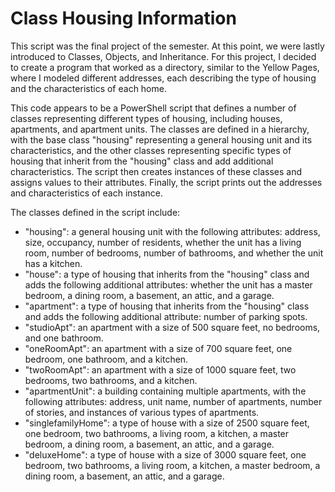 # Class Housing Information

This script was the final project of the semester. At this point, we were lastly introduced to Classes, Objects, and Inheritance. For this project, I decided to create a program that worked as a directory, similar to the Yellow Pages, where I modeled different addresses, each describing the type of housing and the characteristics of each home. 

This code appears to be a PowerShell script that defines a number of classes representing different types of housing, including houses, apartments, and apartment units. The classes are defined in a hierarchy, with the base class "housing" representing a general housing unit and its characteristics, and the other classes representing specific types of housing that inherit from the "housing" class and add additional characteristics. The script then creates instances of these classes and assigns values to their attributes. Finally, the script prints out the addresses and characteristics of each instance.

The classes defined in the script include:

* "housing": a general housing unit with the following attributes: address, size, occupancy, number of residents, whether the unit has a living room, number of bedrooms, number of bathrooms, and whether the unit has a kitchen.
* "house": a type of housing that inherits from the "housing" class and adds the following additional attributes: whether the unit has a master bedroom, a dining room, a basement, an attic, and a garage.
* "apartment": a type of housing that inherits from the "housing" class and adds the following additional attribute: number of parking spots.
* "studioApt": an apartment with a size of 500 square feet, no bedrooms, and one bathroom.
* "oneRoomApt": an apartment with a size of 700 square feet, one bedroom, one bathroom, and a kitchen.
* "twoRoomApt": an apartment with a size of 1000 square feet, two bedrooms, two bathrooms, and a kitchen.
* "apartmentUnit": a building containing multiple apartments, with the following attributes: address, unit name, number of apartments, number of stories, and instances of various types of apartments.
* "singlefamilyHome": a type of house with a size of 2500 square feet, one bedroom, two bathrooms, a living room, a kitchen, a master bedroom, a dining room, a basement, an attic, and a garage.
* "deluxeHome": a type of house with a size of 3000 square feet, one bedroom, two bathrooms, a living room, a kitchen, a master bedroom, a dining room, a basement, an attic, and a garage.
